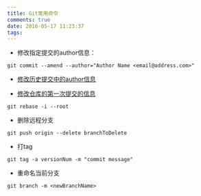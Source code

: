 ```yaml
---
title: Git常用命令
comments: true
date: 2016-05-17 11:23:37
tags:
---
```


* 修改指定提交的author信息：
```
git commit --amend --author="Author Name <email@address.com>"
```

* [修改历史提交中的author信息][Change commit author at one specific commit]

* [修改仓库的第一次提交的信息][Change first commit of project with Git]
```
git rebase -i --root
```

* 删除远程分支
```
git push origin --delete branchToDelete
```

* 打tag
```
git tag -a versionNum -m "commit message"
```

* 重命名当前分支
```
git branch -m <newBranchName>
```






[Change commit author at one specific commit]:http://stackoverflow.com/a/3042512/2674213
[Change first commit of project with Git]:http://stackoverflow.com/a/2309391/2674213
